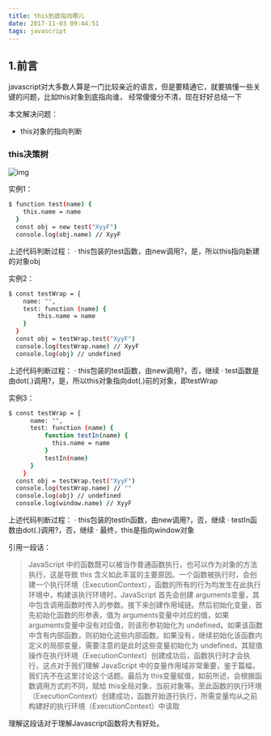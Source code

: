 ```yaml
---
title: this到底指向哪儿
date: 2017-11-03 09:44:51
tags: javascript
---
```

## 1.前言
javascript对大多数人算是一门比较亲近的语言，但是要精通它，就要搞懂一些关键的问题，比如this对象到底指向谁，
经常傻傻分不清，现在好好总结一下

本文解决问题：
- this对象的指向判断

<!-- more -->

### this决策树
![img](this.png)

实例1：
``` bash
$ function test(name) {
    this.name = name
  }
  const obj = new test("XyyF")
  console.log(obj.name) // XyyF
```

上述代码判断过程：
    · this包装的test函数，由new调用?，是，所以this指向新建的对象obj

实例2：
``` bash
$ const testWrap = {
    name: "",
    test: function (name) {
        this.name = name
    }
  }
  const obj = testWrap.test("XyyF")
  console.log(testWrap.name) // XyyF
  console.log(obj) // undefined
```

上述代码判断过程：
    · this包装的test函数，由new调用?，否，继续
    · test函数是由dot(.)调用?，是，所以this对象指向dot(.)前的对象，即testWrap

实例3：
``` bash
$ const testWrap = {
      name: "",
      test: function (name) {
          function testIn(name) {
            this.name = name
          }
          testIn(name)
      }
    }
  const obj = testWrap.test("XyyF")
  console.log(testWrap.name) // ""
  console.log(obj) // undefined
  console.log(window.name) // XyyF
```

上述代码判断过程：
    · this包装的testIn函数，由new调用?，否，继续
    · testIn函数由dot(.)调用?，否，继续
    · 最终，this是指向window对象

引用一段话：
> JavaScript 中的函数既可以被当作普通函数执行，也可以作为对象的方法执行，这是导致 this 含义如此丰富的主要原因。一个函数被执行时，会创建一个执行环境（ExecutionContext），函数的所有的行为均发生在此执行环境中，构建该执行环境时，JavaScript 首先会创建 arguments变量，其中包含调用函数时传入的参数。接下来创建作用域链。然后初始化变量，首先初始化函数的形参表，值为 arguments变量中对应的值，如果 arguments变量中没有对应值，则该形参初始化为 undefined。如果该函数中含有内部函数，则初始化这些内部函数。如果没有，继续初始化该函数内定义的局部变量，需要注意的是此时这些变量初始化为 undefined，其赋值操作在执行环境（ExecutionContext）创建成功后，函数执行时才会执行，这点对于我们理解 JavaScript 中的变量作用域非常重要，鉴于篇幅，我们先不在这里讨论这个话题。最后为 this变量赋值，如前所述，会根据函数调用方式的不同，赋给 this全局对象，当前对象等。至此函数的执行环境（ExecutionContext）创建成功，函数开始逐行执行，所需变量均从之前构建好的执行环境（ExecutionContext）中读取

理解这段话对于理解Javascript函数将大有好处。